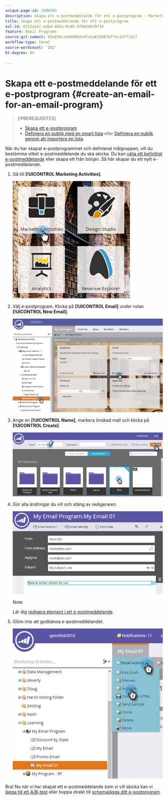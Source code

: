 ```yaml
---
unique-page-id: 1900593
description: Skapa ett e-postmeddelande för ett e-postprogram - Marketo Docs - produktdokumentation
title: Skapa ett e-postmeddelande för ett e-postprogram
exl-id: 6513da2c-edbd-463a-8c0b-9f9016620f14
feature: Email Programs
source-git-commit: 09a656c3a0d0002edfa1a61b987bff4c1dff33cf
workflow-type: tm+mt
source-wordcount: '152'
ht-degree: 0%

---
```


# Skapa ett e-postmeddelande för ett e-postprogram {#create-an-email-for-an-email-program}

>[!PREREQUISITES]
>
>* [Skapa ett e-postprogram](/help/marketo/product-docs/email-marketing/email-programs/creating-an-email-program/create-an-email-program.md)
>* [Definiera en publik med en smart lista](/help/marketo/product-docs/email-marketing/email-programs/managing-people-in-email-programs/define-an-audience-with-a-smart-list.md) eller [Definiera en publik genom att importera en lista](/help/marketo/product-docs/email-marketing/email-programs/managing-people-in-email-programs/define-an-audience-by-importing-a-list.md)

När du har skapat e-postprogrammet och definierat målgruppen, vill du bestämma vilket e-postmeddelande du ska skicka. Du kan [välja ett befintligt e-postmeddelande](/help/marketo/product-docs/email-marketing/email-programs/email-program-actions/choose-an-existing-email.md) eller skapa ett från början. Så här skapar du ett nytt e-postmeddelande.

1. Gå till **[!UICONTROL Marketing Activities]**.

   ![](assets/one.png)

1. Välj e-postprogram. Klicka på **[!UICONTROL Email]** under rutan **[!UICONTROL New Email]**.

   ![](assets/newemaildashboard.png)

1. Ange en **[!UICONTROL Name]**, markera önskad mall och klicka på **[!UICONTROL Create]**.

   ![](assets/three.png)

1. Gör alla ändringar du vill och stäng av redigeraren.

   ![](assets/four.png)

   >[!NOTE]
   >
   >Lär dig [redigera element i ett e-postmeddelande](/help/marketo/product-docs/email-marketing/general/email-editor-2/edit-elements-in-an-email.md).

1. Glöm inte att godkänna e-postmeddelandet.

   ![](assets/five.png)

Bra! Nu när vi har skapat ett e-postmeddelande som vi vill skicka kan vi [lägga till ett A/B-test](/help/marketo/product-docs/email-marketing/email-programs/email-program-actions/email-test-a-b-test/add-an-a-b-test.md) eller hoppa direkt till [schemalägga ditt e-postprogram](/help/marketo/product-docs/email-marketing/email-programs/email-program-actions/schedule-your-email-program.md).
